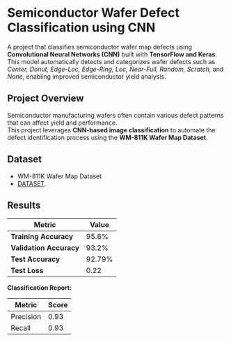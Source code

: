 # Semiconductor Wafer Defect Classification using CNN

A project that classifies semiconductor wafer map defects using **Convolutional Neural Networks (CNN)** built with **TensorFlow and Keras**.  
This model automatically detects and categorizes wafer defects such as *Center, Donut, Edge-Loc, Edge-Ring, Loc, Near-Full, Random, Scratch,* and *None*, enabling improved semiconductor yield analysis.


## Project Overview

Semiconductor manufacturing wafers often contain various defect patterns that can affect yield and performance.  
This project leverages **CNN-based image classification** to automate the defect identification process using the **WM-811K Wafer Map Dataset**.


## Dataset

 - WM-811K Wafer Map Dataset
 - [DATASET](http://mirlab.org/dataset/public/).


## Results

| Metric | Value |
|---------|--------|
| **Training Accuracy** | 95.6% |
| **Validation Accuracy** | 93.2% |
| **Test Accuracy** | 92.79% |
| **Test Loss** | 0.22 |

**Classification Report:**

| Metric | Score |
|---------|--------|
| Precision | 0.93 |
| Recall | 0.93 |

